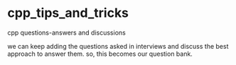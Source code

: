 # cpp_tips_and_tricks
cpp questions-answers and discussions  

we can keep adding the questions asked in interviews and discuss the best approach to answer them.
so, this becomes our question bank.